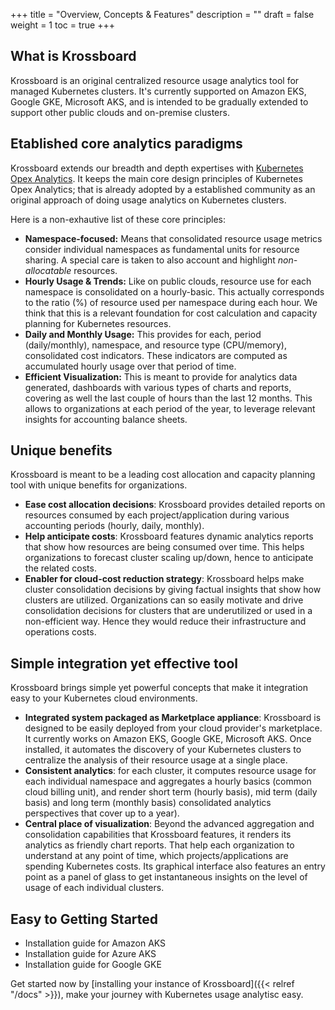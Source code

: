 +++
title = "Overview, Concepts & Features"
description = ""
draft = false
weight = 1
toc = true 
+++


## What is Krossboard
Krossboard is an original centralized resource usage analytics tool for managed Kubernetes clusters. It's currently supported on Amazon EKS, Google GKE, Microsoft AKS, and is intended to be gradually extended to support other public clouds and on-premise clusters.

## Etablished core analytics paradigms
Krossboard extends our breadth and depth expertises with [Kubernetes Opex Analytics](https://github.com/rchakode/kube-opex-analytics). It keeps the main core design principles of Kubernetes Opex Analytics; that is already adopted by a established community as an original approach of doing usage analytics on Kubernetes clusters.

Here is a non-exhautive list of these core principles:

* **Namespace-focused:**
    Means that consolidated resource usage metrics consider individual namespaces as fundamental units for resource sharing. A special care is taken to also account and highlight *non-allocatable* resources.
* **Hourly Usage & Trends:** 
    Like on public clouds, resource use for each namespace is consolidated on a hourly-basic. This actually corresponds to the ratio (%) of resource used per namespace during each hour. We think that this is a relevant foundation for cost calculation and capacity planning for Kubernetes resources.
* **Daily and Monthly Usage:** 
    This provides for each, period (daily/monthly), namespace, and resource type (CPU/memory), consolidated cost indicators. These indicators are computed as accumulated hourly usage over that period of time.
* **Efficient Visualization:** 
    This is meant to provide for analytics data generated, dashboards with various types of charts and reports, covering as well the last couple of hours than the last 12 months. This allows to organizations at each period of the year, to leverage relevant insights for accounting balance sheets.

## Unique benefits
Krossboard is meant to be a leading cost allocation and capacity planning tool with unique benefits for organizations.

* **Ease cost allocation decisions**: Krossboard provides detailed reports on resources consumed by each project/application during various accounting periods (hourly, daily, monthly).
* **Help anticipate costs**: Krossboard features dynamic analytics reports that show how resources are being consumed over time. This helps organizations to forecast cluster scaling up/down, hence to anticipate the related costs.
* **Enabler for cloud-cost reduction strategy**: Krossboard helps make cluster consolidation decisions by giving factual insights that show how clusters are utilized. Organizations can so easily motivate and drive consolidation decisions for clusters that are underutilized or used in a non-efficient way. Hence they would reduce their infrastructure and operations costs.

## Simple integration yet effective tool
Krossboard brings simple yet powerful concepts that make it integration easy to your Kubernetes cloud environments. 

* **Integrated system packaged as Marketplace appliance**: Krossboard is designed to be easily deployed from your cloud provider's marketplace. It currently works on Amazon EKS, Google GKE, Microsoft AKS. Once installed, it automates the discovery of your Kubernetes clusters to centralize the analysis of their resource usage at a single place.
* **Consistent analytics**: for each cluster, it computes resource usage for each individual namespace and aggregates a hourly basics (common cloud billing unit), and render short term (hourly basis), mid term (daily basis) and long term (monthly basis) consolidated analytics perspectives that cover up to a year).
* **Central place of visualization**: Beyond the advanced aggregation and consolidation capabilities that Krossboard features, it renders its analytics as friendly chart reports. That help each organization to understand at any point of time, which projects/applications are spending Kubernetes costs. Its graphical interface also features an entry point as a panel of glass to get instantaneous insights on the level of usage of each individual  clusters.

## Easy to Getting Started

* Installation guide for Amazon AKS
* Installation guide for Azure AKS
* Installation guide for Google GKE

Get started now by [installing your instance of Krossboard]({{< relref "/docs" >}}), make your journey with Kubernetes usage analytisc easy.